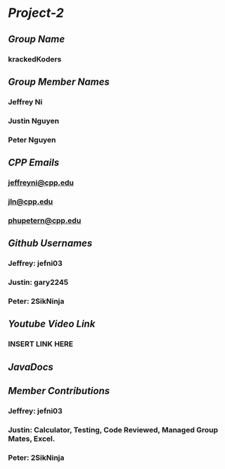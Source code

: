 # *Project-2*
## _Group Name_
### krackedKoders
###
###
###
## _Group Member Names_
### Jeffrey Ni
### Justin Nguyen
### Peter Nguyen
###
###
###
## _CPP Emails_
### jeffreyni@cpp.edu
### jln@cpp.edu
### phupetern@cpp.edu
###
###
###
## _Github Usernames_
### Jeffrey: jefni03
### Justin: gary2245
### Peter: 2SikNinja
###
###
###
## _Youtube Video Link_
### INSERT LINK HERE
###
###
## _JavaDocs_
### 
### 
### 
##
## _Member Contributions_
### Jeffrey: jefni03
### Justin: Calculator, Testing, Code Reviewed, Managed Group Mates, Excel.
### Peter: 2SikNinja
